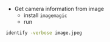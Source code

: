- Get camera information from image
  - install `imagemagic`
  - run

```sh
identify -verbose image.jpeg
```
